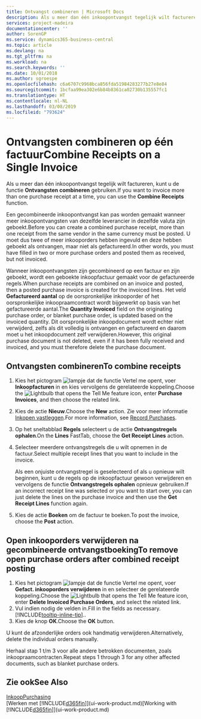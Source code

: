 ```yaml
---
title: Ontvangst combineren | Microsoft Docs
description: Als u meer dan één inkoopontvangst tegelijk wilt factureren, kunt u de functie Ontvangsten combineren gebruiken.
services: project-madeira
documentationcenter: ''
author: SorenGP
ms.service: dynamics365-business-central
ms.topic: article
ms.devlang: na
ms.tgt_pltfrm: na
ms.workload: na
ms.search.keywords: ''
ms.date: 10/01/2018
ms.author: sgroespe
ms.openlocfilehash: c6a6707c9968bca856fda51984283277b27e8e84
ms.sourcegitcommit: 1bcfaa99ea302e6b84b8361ca02730b135557fc1
ms.translationtype: HT
ms.contentlocale: nl-NL
ms.lasthandoff: 03/08/2019
ms.locfileid: "793624"
---
```

# <a name="combine-receipts-on-a-single-invoice"></a><span data-ttu-id="40ba6-103">Ontvangsten combineren op één factuur</span><span class="sxs-lookup"><span data-stu-id="40ba6-103">Combine Receipts on a Single Invoice</span></span>
<span data-ttu-id="40ba6-104">Als u meer dan één inkoopontvangst tegelijk wilt factureren, kunt u de functie **Ontvangsten combineren** gebruiken.</span><span class="sxs-lookup"><span data-stu-id="40ba6-104">If you want to invoice more than one purchase receipt at a time, you can use the **Combine Receipts** function.</span></span>  

<span data-ttu-id="40ba6-105">Een gecombineerde inkoopontvangst kan pas worden gemaakt wanneer meer inkoopontvangsten van dezelfde leverancier in dezelfde valuta zijn geboekt.</span><span class="sxs-lookup"><span data-stu-id="40ba6-105">Before you can create a combined purchase receipt, more than one receipt from the same vendor in the same currency must be posted.</span></span> <span data-ttu-id="40ba6-106">U moet dus twee of meer inkooporders hebben ingevuld en deze hebben geboekt als ontvangen, maar niet als gefactureerd.</span><span class="sxs-lookup"><span data-stu-id="40ba6-106">In other words, you must have filled in two or more purchase orders and posted them as received, but not invoiced.</span></span>  

<span data-ttu-id="40ba6-107">Wanneer inkoopontvangsten zijn gecombineerd op een factuur en zijn geboekt, wordt een geboekte inkoopfactuur gemaakt voor de gefactureerde regels.</span><span class="sxs-lookup"><span data-stu-id="40ba6-107">When purchase receipts are combined on an invoice and posted, then a posted purchase invoice is created for the invoiced lines.</span></span> <span data-ttu-id="40ba6-108">Het veld **Gefactureerd aantal** op de oorspronkelijke inkooporder of het oorspronkelijke inkoopraamcontract wordt bijgewerkt op basis van het gefactureerde aantal.</span><span class="sxs-lookup"><span data-stu-id="40ba6-108">The **Quantity Invoiced** field on the originating purchase order, or blanket purchase order, is updated based on the invoiced quantity.</span></span> <span data-ttu-id="40ba6-109">Dit oorspronkelijke inkoopdocument wordt echter niet verwijderd, zelfs als dit volledig is ontvangen en gefactureerd en daarom moet u het inkoopdocument zelf verwijderen.</span><span class="sxs-lookup"><span data-stu-id="40ba6-109">However, this original purchase document is not deleted, even if it has been fully received and invoiced, and you must therefore delete the purchase document.</span></span>  

## <a name="to-combine-receipts"></a><span data-ttu-id="40ba6-110">Ontvangsten combineren</span><span class="sxs-lookup"><span data-stu-id="40ba6-110">To combine receipts</span></span>  
1. <span data-ttu-id="40ba6-111">Kies het pictogram ![lampje dat de functie Vertel me opent](media/ui-search/search_small.png "Vertel me wat u wilt doen"), voer **Inkoopfacturen** in en kies vervolgens de gerelateerde koppeling.</span><span class="sxs-lookup"><span data-stu-id="40ba6-111">Choose the ![Lightbulb that opens the Tell Me feature](media/ui-search/search_small.png "Tell me what you want to do") icon, enter **Purchase Invoices**, and then choose the related link.</span></span>  
2. <span data-ttu-id="40ba6-112">Kies de actie **Nieuw**.</span><span class="sxs-lookup"><span data-stu-id="40ba6-112">Choose the **New** action.</span></span> <span data-ttu-id="40ba6-113">Zie voor meer informatie [Inkopen vastleggen](purchasing-how-record-purchases.md).</span><span class="sxs-lookup"><span data-stu-id="40ba6-113">For more information, see [Record Purchases](purchasing-how-record-purchases.md).</span></span>  
3. <span data-ttu-id="40ba6-114">Op het sneltabblad **Regels** selecteert u de actie **Ontvangstregels ophalen**.</span><span class="sxs-lookup"><span data-stu-id="40ba6-114">On the **Lines** FastTab, choose the **Get Receipt Lines** action.</span></span>  
4. <span data-ttu-id="40ba6-115">Selecteer meerdere ontvangstregels die u wilt opnemen in de factuur.</span><span class="sxs-lookup"><span data-stu-id="40ba6-115">Select multiple receipt lines that you want to include in the invoice.</span></span>  

    <span data-ttu-id="40ba6-116">Als een onjuiste ontvangstregel is geselecteerd of als u opnieuw wilt beginnen, kunt u de regels op de inkoopfactuur gewoon verwijderen en vervolgens de functie **Ontvangstregels ophalen** opnieuw gebruiken.</span><span class="sxs-lookup"><span data-stu-id="40ba6-116">If an incorrect receipt line was selected or you want to start over, you can just delete the lines on the purchase invoice and then use the **Get Receipt Lines** function again.</span></span>  
5. <span data-ttu-id="40ba6-117">Kies de actie **Boeken** om de factuur te boeken.</span><span class="sxs-lookup"><span data-stu-id="40ba6-117">To post the invoice, choose the **Post** action.</span></span>  

## <a name="to-remove-open-purchase-orders-after-combined-receipt-posting"></a><span data-ttu-id="40ba6-118">Open inkooporders verwijderen na gecombineerde ontvangstboeking</span><span class="sxs-lookup"><span data-stu-id="40ba6-118">To remove open purchase orders after combined receipt posting</span></span>  
1. <span data-ttu-id="40ba6-119">Kies het pictogram ![lampje dat de functie Vertel me opent](media/ui-search/search_small.png "Vertel me wat u wilt doen"), voer **Gefact. inkooporders verwijderen** in en selecteer de gerelateerde koppeling.</span><span class="sxs-lookup"><span data-stu-id="40ba6-119">Choose the ![Lightbulb that opens the Tell Me feature](media/ui-search/search_small.png "Tell me what you want to do") icon, enter **Delete Invoiced Purchase Orders**, and select the related link.</span></span>  
2. <span data-ttu-id="40ba6-120">Vul indien nodig de velden in.</span><span class="sxs-lookup"><span data-stu-id="40ba6-120">Fill in the fields as necessary.</span></span> [!INCLUDE[tooltip-inline-tip](includes/tooltip-inline-tip_md.md)]<span data-ttu-id="40ba6-121">.</span><span class="sxs-lookup"><span data-stu-id="40ba6-121">.</span></span>
3. <span data-ttu-id="40ba6-122">Kies de knop **OK**.</span><span class="sxs-lookup"><span data-stu-id="40ba6-122">Choose the **OK** button.</span></span>  

<span data-ttu-id="40ba6-123">U kunt de afzonderlijke orders ook handmatig verwijderen.</span><span class="sxs-lookup"><span data-stu-id="40ba6-123">Alternatively, delete the individual orders manually.</span></span>

<span data-ttu-id="40ba6-124">Herhaal stap 1 t/m 3 voor alle andere betrokken documenten, zoals inkoopraamcontracten.</span><span class="sxs-lookup"><span data-stu-id="40ba6-124">Repeat steps 1 through 3 for any other affected documents, such as blanket purchase orders.</span></span>

## <a name="see-also"></a><span data-ttu-id="40ba6-125">Zie ook</span><span class="sxs-lookup"><span data-stu-id="40ba6-125">See Also</span></span>  
[<span data-ttu-id="40ba6-126">Inkoop</span><span class="sxs-lookup"><span data-stu-id="40ba6-126">Purchasing</span></span>](purchasing-manage-purchasing.md)  
<span data-ttu-id="40ba6-127">[Werken met [!INCLUDE[d365fin](includes/d365fin_md.md)]](ui-work-product.md)</span><span class="sxs-lookup"><span data-stu-id="40ba6-127">[Working with [!INCLUDE[d365fin](includes/d365fin_md.md)]](ui-work-product.md)</span></span>
